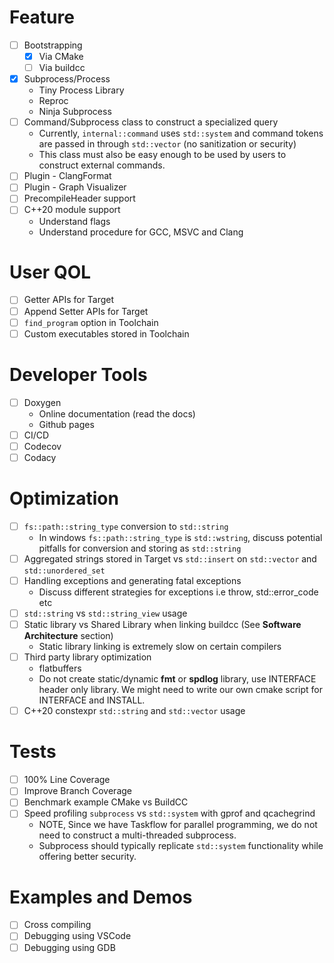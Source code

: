 
# Feature

- [ ] Bootstrapping
  - [x] Via CMake
  - [ ] Via buildcc
- [x] Subprocess/Process
  - Tiny Process Library
  - Reproc
  - Ninja Subprocess 
- [ ] Command/Subprocess class to construct a specialized query
  - Currently, `internal::command` uses `std::system` and command tokens are passed in through `std::vector` (no sanitization or security)
  - This class must also be easy enough to be used by users to construct external commands.
- [ ] Plugin - ClangFormat
- [ ] Plugin - Graph Visualizer
- [ ] PrecompileHeader support
- [ ] C++20 module support
  - Understand flags
  - Understand procedure for GCC, MSVC and Clang

# User QOL

- [ ] Getter APIs for Target
- [ ] Append Setter APIs for Target
- [ ] `find_program` option in Toolchain
- [ ] Custom executables stored in Toolchain 

# Developer Tools

- [ ] Doxygen
  - Online documentation (read the docs)
  - Github pages
- [ ] CI/CD
- [ ] Codecov
- [ ] Codacy

# Optimization

- [ ] `fs::path::string_type` conversion to `std::string`
  - In windows `fs::path::string_type` is `std::wstring`, discuss potential pitfalls for conversion and storing as `std::string` 
- [ ] Aggregated strings stored in Target vs `std::insert` on `std::vector` and `std::unordered_set`
- [ ] Handling exceptions and generating fatal exceptions
  - Discuss different strategies for exceptions i.e throw, std::error_code etc 
- [ ] `std::string` vs `std::string_view` usage
- [ ] Static library vs Shared Library when linking buildcc (See **Software Architecture** section)
  - Static library linking is extremely slow on certain compilers
- [ ] Third party library optimization
  - flatbuffers
  - Do not create static/dynamic **fmt** or **spdlog** library, use INTERFACE header only library. We might need to write our own cmake script for INTERFACE and INSTALL.
- [ ] C++20 constexpr `std::string` and `std::vector` usage

# Tests

- [ ] 100% Line Coverage
- [ ] Improve Branch Coverage
- [ ] Benchmark example CMake vs BuildCC
- [ ] Speed profiling `subprocess` vs `std::system` with gprof and qcachegrind
  - NOTE, Since we have Taskflow for parallel programming, we do not need to construct a multi-threaded subprocess.
  - Subprocess should typically replicate `std::system` functionality while offering better security.

# Examples and Demos

- [ ] Cross compiling
- [ ] Debugging using VSCode
- [ ] Debugging using GDB
